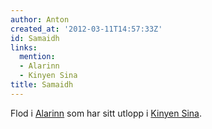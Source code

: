 ```yaml
---
author: Anton
created_at: '2012-03-11T14:57:33Z'
id: Samaidh
links:
  mention:
  - Alarinn
  - Kinyen Sina
title: Samaidh
---
```


Flod i [Alarinn] som har sitt utlopp i [Kinyen Sina].

  [Alarinn]: Alarinn
  [Kinyen Sina]: Kinyen_Sina
